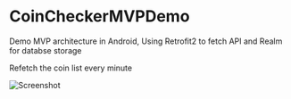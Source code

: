# CoinCheckerMVPDemo
Demo MVP architecture in Android, Using Retrofit2 to fetch API and Realm for databse storage

Refetch the coin list every minute

![Screenshot](screenshot.png)
